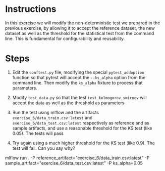 # Instructions
In this exercise we will modify the non-deterministic test we prepared in the previous exercise,
by allowing it to accept the reference dataset, the new dataset as well as the threshold
for the statistical test from the command line. This is fundamental for configurability and
reusability.

# Steps
1. Edit the ``conftest.py`` file, modifying the special ``pytest_addoption`` function so that
   pytest will accept the ``--ks_alpha`` option from the command line. Then modify the 
   ``ks_alpha`` fixture to process that parameters.
   
2. Modify ``test_data.py`` so that the test ``test_kolmogorov_smirnov`` will accept the data
   as well as the threshold as parameters
   
3. Run the test using mlflow and the artifacts ``exercise_6/data_train.csv:latest`` and 
   ``exercise_6/data_test.csv:latest`` respectively as reference and as sample artifacts, and use
   a reasonable threshold for the KS test (like 0.05). The tests will pass
   
4. Try again using a much higher threshold for the KS test (like 0.9). The test will fail.
   Can you say why?

mlflow run . -P reference_artifact="exercise_6/data_train.csv:latest" -P sample_artifact="exercise_6/data_test.csv:latest" -P ks_alpha=0.05